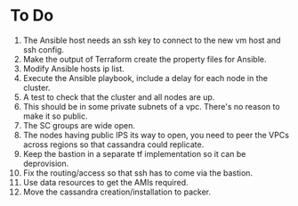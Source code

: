 # To Do

1. The Ansible host needs an ssh key to connect to the new vm host and ssh config.
2. Make the output of Terraform create the property files for Ansible.
3. Modify Ansible hosts ip list.
4. Execute the Ansible playbook, include a delay for each node in the cluster.
5. A test to check that the cluster and all nodes are up.
6. This should be in some private subnets of a vpc. There's no reason to make it so public.
7. The SC groups are wide open.
8. The nodes having public IPS its way to open, you need to peer the VPCs across regions so that cassandra could replicate.
9. Keep the bastion in a separate tf implementation so it can be deprovision.
10. Fix the routing/access so that ssh has to come via the bastion.
11. Use data resources to get the AMIs required.
12. Move the cassandra creation/installation to packer.
